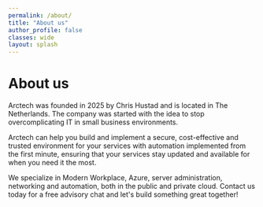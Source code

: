 ```yaml
---
permalink: /about/
title: "About us"
author_profile: false
classes: wide
layout: splash
---
```

<p></p>
<h1> About us </h1>

Arctech was founded in 2025 by Chris Hustad and is located in The Netherlands. The company was started with the idea to stop overcomplicating IT in small business environments.

Arctech can help you build and implement a secure, cost-effective and trusted environment for your services with automation implemented from the first minute, ensuring that your services stay updated and available for when you need it the most.

We specialize in Modern Workplace, Azure, server administration, networking and automation, both in the public and private cloud. Contact us today for a free advisory chat and let's build something great together!